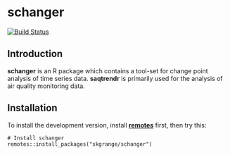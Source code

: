 # **schanger**

[![Build Status](https://travis-ci.org/skgrange/schanger.svg?branch=master)](https://travis-ci.org/skgrange/schanger)

## Introduction

**schanger** is an R package which contains a tool-set for change point analysis of time series data. **saqtrendr** is primarily used for the analysis of air quality monitoring data. 

## Installation

To install the development version, install [**remotes**](https://github.com/r-lib/remotes) first, then try this: 

```
# Install schanger
remotes::install_packages("skgrange/schanger")
```
